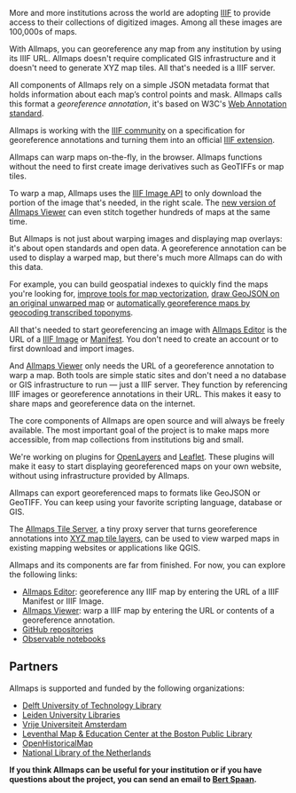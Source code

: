 <script>
  import Cards from '$lib/components/Cards.svelte'
  import Card from '$lib/components/Card.svelte'
  import About from '$lib/components/About.svelte'
</script>

<Cards>
  <Card title="Works with any IIIF map" src="allmaps-editor.jpg" href="https://editor.allmaps.org/#/collection?url=https%3A%2F%2Fcdm21033.contentdm.oclc.org%2Fiiif%2Finfo%2Fkrt%2F2175%2Fmanifest.json">
    <p>
      More and more institutions across the world are adopting <a href="https://iiif.io/">IIIF</a> to provide access to their collections of digitized images. Among all these images are 100,000s of maps.
    </p>
    <p>
      With Allmaps, you can georeference any map from any institution by using its IIIF URL. Allmaps doesn't require complicated GIS infrastructure and it doesn't need to generate XYZ map tiles. All that's needed is a IIIF server.
    </p>
  </Card>

  <Card title="Built on open standards" src="georef-annotation.jpg" href="https://annotations.allmaps.org/images/e97a79d041525120">
    <p>
    All components of Allmaps rely on a simple JSON metadata format that holds information about each map’s control points and mask. Allmaps calls this format a <em>georeference annotation</em>, it's based on W3C's <a href="https://www.w3.org/TR/annotation-model/">Web Annotation standard</a>.
    </p>
    <p>
      Allmaps is working with the <a href="https://iiif.io/community/groups/maps-tsg/">IIIF community</a> on a specification for georeference annotations and turning them into an official <a href="https://iiif.io/api/extension/">IIIF extension</a>.
    </p>
  </Card>

  <Card title="Client-side map warping" src="allmaps-viewer.jpg" href="https://viewer.allmaps.org/#data=data%3Atext%2Fx-url%2Chttps%3A%2F%2Fannotations.allmaps.org%2Fimages%2Fa7afe9a34c3b8633">
    <p>
      Allmaps can warp maps on-the-fly, in the browser. Allmaps functions without the need to first create image derivatives such as GeoTIFFs or map tiles.
    </p>
    <p>
      To warp a map, Allmaps uses the <a href="https://iiif.io/api/image/3.0/#4-image-requests">IIIF Image API</a> to only download the portion of the image that's needed, in the right scale. The <a href="https://allmaps.org/webgl2-preview/">new version of Allmaps Viewer</a> can even stitch together hundreds of maps at the same time.
    </p>
  </Card>

  <Card title="More than displaying map layers" src="annotorious.jpg" href="https://observablehq.com/@bertspaan/allmaps-and-annotorious">
    <p>
    But Allmaps is not just about warping images and displaying map overlays: it's about open standards and open data. A georeference annotation can be used to display a warped map, but there's much more Allmaps can do with this data.
    </p>
    <p>
      For example, you can build geospatial indexes to quickly find the maps you're looking for, <a href="https://twitter.com/aboutgeo/status/1408063666176487426">improve tools for map vectorization</a>, <a href="https://observablehq.com/@bertspaan/using-allmaps-to-draw-geojson-on-a-iiif-image">draw GeoJSON on an original unwarped map</a> or <a href="https://observablehq.com/@bertspaan/georeferencing-a-map-by-transcribing-toponyms">automatically georeference maps by geocoding transcribed toponyms</a>.
    </p>
    <!-- Add section about API, about open data, about using this data in your own tools -->
  </Card>

  <Card title="It's all about the URL" src="allmaps-viewer-url.jpg" href="https://viewer.allmaps.org/#data=data%3Atext%2Fx-url%2Chttps%3A%2F%2Fannotations.allmaps.org%2Fimages%2F813b0579711371e2">
    <p>
      All that's needed to start georeferencing an image with <a href="https://editor.allmaps.org/">Allmaps Editor</a> is the URL of a <a href="https://iiif.io/api/image/3.0/#22-image-information-request-uri-syntax">IIIF Image</a> or <a href="https://iiif.io/api/presentation/3.0/#52-manifest">Manifest</a>. You don't need to create an account or to first download and import images.
    </p>
    <p>
      And <a href="https://viewer.allmaps.org/">Allmaps Viewer</a> only needs the URL of a georeference annotation to warp a map. Both tools are simple static sites and don't need a no database or GIS infrastructure to run — just a IIIF server. They function by referencing IIIF images or georeference annotations in their URL. This makes it easy to share maps and georeference data on the internet.
    </p>
  </Card>

  <Card title="Open source components" src="github.jpg" href="https://github.com/allmaps">
    <p>
      The core components of Allmaps are open source and will always be freely available. The most important goal of the project is to make maps more accessible, from map collections from institutions big and small.
    </p>
    <p>
      We're working on plugins for <a href="https://openlayers.org/">OpenLayers</a> and <a href="https://leafletjs.com/">Leaflet</a>. These plugins will make it easy to start displaying georeferenced maps on your own website, without using infrastructure provided by Allmaps.
    </p>
  </Card>

  <Card title="Not just the browser" src="qgis.jpg" href="https://observablehq.com/@bertspaan/allmaps-tile-server">
    <p>
      Allmaps can export georeferenced maps to formats like GeoJSON or GeoTIFF. You can keep using your favorite scripting language, database or GIS.
    </p>
    <p>
      The <a href="https://observablehq.com/@bertspaan/allmaps-tile-server">Allmaps Tile Server</a>, a tiny proxy server that turns georeference annotations into <a href="https://en.wikipedia.org/wiki/Tiled_web_map">XYZ map tile layers</a>, can be used to view warped maps in existing mapping websites or applications like QGIS.
    </p>
  </Card>
</Cards>

<About />

Allmaps and its components are far from finished. For now, you can explore the following links:

- <a href="https://editor.allmaps.org/">Allmaps Editor</a>: georeference any IIIF map by entering the URL of a IIIF Manifest or IIIF Image.
- <a href="https://viewer.allmaps.org/">Allmaps Viewer</a>: warp a IIIF map by entering the URL or contents of a georeference annotation.
- <a href="https://github.com/allmaps">GitHub repositories</a>
- <a href="https://observablehq.com/collection/@bertspaan/allmaps">Observable notebooks</a>

## Partners

Allmaps is supported and funded by the following organizations:

- <a href="https://heritage.tudelft.nl/">Delft University of Technology Library</a>
- <a href="https://www.library.universiteitleiden.nl/">Leiden University Libraries</a>
- <a href="https://geoplaza.vu.nl/cms/">Vrije Universiteit Amsterdam</a>
- <a href="https://www.leventhalmap.org/">Leventhal Map & Education Center at the Boston Public Library</a>
- <a href="https://openhistoricalmap.org/">OpenHistoricalMap</a>
- <a href="https://www.kb.nl/en">National Library of the Netherlands</a>

<strong>If you think Allmaps can be useful for your institution or if you have questions about the project, you can send an email to <a href="mailto:hello@bertspaan.nl">Bert Spaan</a>.</strong>
